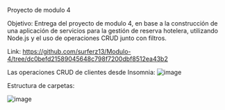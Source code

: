 Proyecto de modulo 4

Objetivo: Entrega del proyecto de modulo 4, en base a la construcción de una aplicación de servicios para la gestión de reserva hotelera, utilizando Node.js y el uso de operaciones CRUD junto con filtros. 

Link: https://github.com/surferz13/Modulo-4/tree/dc0befd21589045648c798f7200dbf8512ea43b2

Las operaciones CRUD de clientes desde Insomnia:
![image](https://github.com/user-attachments/assets/34665e75-44a3-4461-ac4c-8dc3ab309600)

Estructura de carpetas:

![image](https://github.com/user-attachments/assets/5cc89248-fabd-40b6-b8aa-f3a7dc793a7e)
